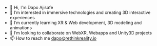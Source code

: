 - 👋 Hi, I’m Dapo Ajisafe
- 👀 I’m interested in immersive technologies and creating 3D interactive experiences 
- 🌱 I’m currently learning XR & Web development, 3D modeling and animations
- 💞️ I’m looking to collaborate on WebXR, Webapps and Unity3D projects 
- 📫 How to reach me dapo@rethinkreality.io

<!---
DapsXR/DapsXR is a ✨ special ✨ repository because its `README.md` (this file) appears on your GitHub profile.
You can click the Preview link to take a look at your changes.
--->
